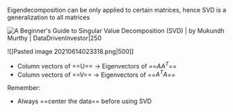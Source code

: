 Eigendecomposition can be only applied to certain matrices, hence SVD is a generalization to all matrices

![A Beginner&#39;s Guide to Singular Value Decomposition (SVD) | by Mukundh  Murthy | DataDrivenInvestor|250](https://miro.medium.com/max/894/1*XNWUlrQJXGeoCDqUMd0iUA.png)

![[Pasted image 20210614023318.png|500]]

- Column vectors of ==U== -> Eigenvectors of ==$AA^T$== 
- Column vectors of ==V== -> Eigenvectors of ==$A^TA$==

Remember:
- Always ==center the data== before using SVD